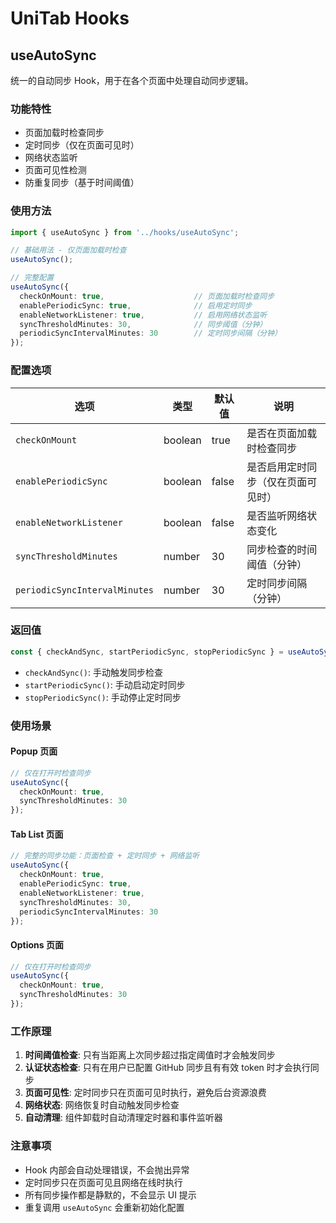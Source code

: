 # UniTab Hooks

## useAutoSync

统一的自动同步 Hook，用于在各个页面中处理自动同步逻辑。

### 功能特性

- 页面加载时检查同步
- 定时同步（仅在页面可见时）
- 网络状态监听
- 页面可见性检测
- 防重复同步（基于时间阈值）

### 使用方法

```typescript
import { useAutoSync } from '../hooks/useAutoSync';

// 基础用法 - 仅页面加载时检查
useAutoSync();

// 完整配置
useAutoSync({
  checkOnMount: true,                    // 页面加载时检查同步
  enablePeriodicSync: true,              // 启用定时同步
  enableNetworkListener: true,           // 启用网络状态监听
  syncThresholdMinutes: 30,              // 同步阈值（分钟）
  periodicSyncIntervalMinutes: 30        // 定时同步间隔（分钟）
});
```

### 配置选项

| 选项 | 类型 | 默认值 | 说明 |
|------|------|--------|------|
| `checkOnMount` | boolean | true | 是否在页面加载时检查同步 |
| `enablePeriodicSync` | boolean | false | 是否启用定时同步（仅在页面可见时） |
| `enableNetworkListener` | boolean | false | 是否监听网络状态变化 |
| `syncThresholdMinutes` | number | 30 | 同步检查的时间阈值（分钟） |
| `periodicSyncIntervalMinutes` | number | 30 | 定时同步间隔（分钟） |

### 返回值

```typescript
const { checkAndSync, startPeriodicSync, stopPeriodicSync } = useAutoSync(options);
```

- `checkAndSync()`: 手动触发同步检查
- `startPeriodicSync()`: 手动启动定时同步
- `stopPeriodicSync()`: 手动停止定时同步

### 使用场景

#### Popup 页面
```typescript
// 仅在打开时检查同步
useAutoSync({
  checkOnMount: true,
  syncThresholdMinutes: 30
});
```

#### Tab List 页面
```typescript
// 完整的同步功能：页面检查 + 定时同步 + 网络监听
useAutoSync({
  checkOnMount: true,
  enablePeriodicSync: true,
  enableNetworkListener: true,
  syncThresholdMinutes: 30,
  periodicSyncIntervalMinutes: 30
});
```

#### Options 页面
```typescript
// 仅在打开时检查同步
useAutoSync({
  checkOnMount: true,
  syncThresholdMinutes: 30
});
```

### 工作原理

1. **时间阈值检查**: 只有当距离上次同步超过指定阈值时才会触发同步
2. **认证状态检查**: 只有在用户已配置 GitHub 同步且有有效 token 时才会执行同步
3. **页面可见性**: 定时同步只在页面可见时执行，避免后台资源浪费
4. **网络状态**: 网络恢复时自动触发同步检查
5. **自动清理**: 组件卸载时自动清理定时器和事件监听器

### 注意事项

- Hook 内部会自动处理错误，不会抛出异常
- 定时同步只在页面可见且网络在线时执行
- 所有同步操作都是静默的，不会显示 UI 提示
- 重复调用 `useAutoSync` 会重新初始化配置